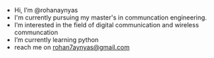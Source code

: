 -  Hi, I’m @rohanaynyas
-  I'm currently pursuing my master's in communcation engineering.
-  I’m interested in the field of digital communication and wireless communcation
-  I’m currently learning python
-  reach me on rohan7aynyas@gmail.com

<!---
rohanaynyas/rohanaynyas is a ✨ special ✨ repository because its `README.md` (this file) appears on your GitHub profile.
You can click the Preview link to take a look at your changes.
--->
